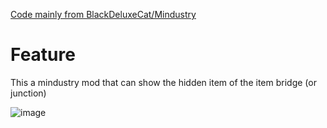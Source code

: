 [Code mainly from BlackDeluxeCat/Mindustry](https://github.com/BlackDeluxeCat/Mindustry)

# Feature

This a mindustry mod that can show the hidden item of the item bridge (or junction)

![image](https://raw.githubusercontent.com/rlzzj/ItemBridgeX/master/.github/images/image.png)
